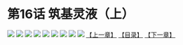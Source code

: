 # 第16话 筑基灵液（上）
![](https://mhpic.xiaomingtaiji.net/comic/D/斗破苍穹拆分版/16话/1.jpg-zymk.middle.webp)
![](https://mhpic.xiaomingtaiji.net/comic/D/斗破苍穹拆分版/16话/2.jpg-zymk.middle.webp)
![](https://mhpic.xiaomingtaiji.net/comic/D/斗破苍穹拆分版/16话/3.jpg-zymk.middle.webp)
![](https://mhpic.xiaomingtaiji.net/comic/D/斗破苍穹拆分版/16话/4.jpg-zymk.middle.webp)
![](https://mhpic.xiaomingtaiji.net/comic/D/斗破苍穹拆分版/16话/5.jpg-zymk.middle.webp)
![](https://mhpic.xiaomingtaiji.net/comic/D/斗破苍穹拆分版/16话/6.jpg-zymk.middle.webp)
![](https://mhpic.xiaomingtaiji.net/comic/D/斗破苍穹拆分版/16话/7.jpg-zymk.middle.webp)
![](https://mhpic.xiaomingtaiji.net/comic/D/斗破苍穹拆分版/16话/8.jpg-zymk.middle.webp)
![](https://mhpic.xiaomingtaiji.net/comic/D/斗破苍穹拆分版/16话/9.jpg-zymk.middle.webp)
[【上一章】](./15.md)
[【目录】](./READMD.md)
[【下一章】](./17.md)
